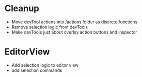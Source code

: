# Cleanup

* Move devTool actions into /actions folder as discrete functions
* Remove selection logic from devTools
* Make devTools just about overlay action buttons and inspector

# EditorView

* Add selection logic to editor view
* add selection commands